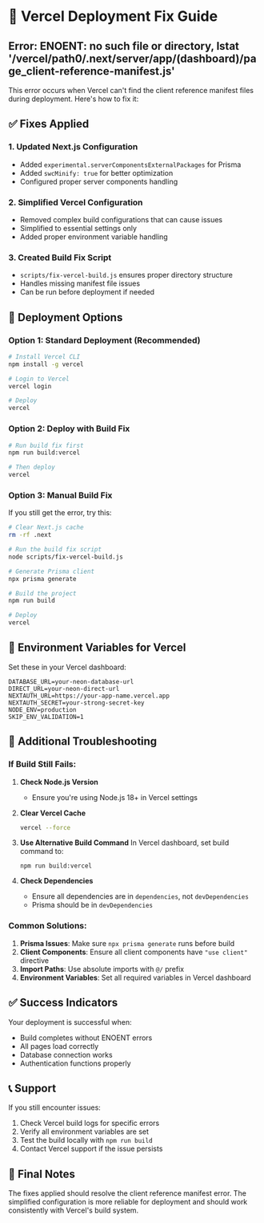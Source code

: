 # 🔧 Vercel Deployment Fix Guide

## Error: ENOENT: no such file or directory, lstat '/vercel/path0/.next/server/app/(dashboard)/page_client-reference-manifest.js'

This error occurs when Vercel can't find the client reference manifest files during deployment. Here's how to fix it:

## ✅ Fixes Applied

### 1. Updated Next.js Configuration
- Added `experimental.serverComponentsExternalPackages` for Prisma
- Added `swcMinify: true` for better optimization
- Configured proper server components handling

### 2. Simplified Vercel Configuration
- Removed complex build configurations that can cause issues
- Simplified to essential settings only
- Added proper environment variable handling

### 3. Created Build Fix Script
- `scripts/fix-vercel-build.js` ensures proper directory structure
- Handles missing manifest file issues
- Can be run before deployment if needed

## 🚀 Deployment Options

### Option 1: Standard Deployment (Recommended)
```bash
# Install Vercel CLI
npm install -g vercel

# Login to Vercel
vercel login

# Deploy
vercel
```

### Option 2: Deploy with Build Fix
```bash
# Run build fix first
npm run build:vercel

# Then deploy
vercel
```

### Option 3: Manual Build Fix
If you still get the error, try this:

```bash
# Clear Next.js cache
rm -rf .next

# Run the build fix script
node scripts/fix-vercel-build.js

# Generate Prisma client
npx prisma generate

# Build the project
npm run build

# Deploy
vercel
```

## 🔧 Environment Variables for Vercel

Set these in your Vercel dashboard:

```
DATABASE_URL=your-neon-database-url
DIRECT_URL=your-neon-direct-url
NEXTAUTH_URL=https://your-app-name.vercel.app
NEXTAUTH_SECRET=your-strong-secret-key
NODE_ENV=production
SKIP_ENV_VALIDATION=1
```

## 🐛 Additional Troubleshooting

### If Build Still Fails:

1. **Check Node.js Version**
   - Ensure you're using Node.js 18+ in Vercel settings

2. **Clear Vercel Cache**
   ```bash
   vercel --force
   ```

3. **Use Alternative Build Command**
   In Vercel dashboard, set build command to:
   ```
   npm run build:vercel
   ```

4. **Check Dependencies**
   - Ensure all dependencies are in `dependencies`, not `devDependencies`
   - Prisma should be in `devDependencies`

### Common Solutions:

1. **Prisma Issues**: Make sure `npx prisma generate` runs before build
2. **Client Components**: Ensure all client components have `"use client"` directive
3. **Import Paths**: Use absolute imports with `@/` prefix
4. **Environment Variables**: Set all required variables in Vercel dashboard

## ✅ Success Indicators

Your deployment is successful when:
- Build completes without ENOENT errors
- All pages load correctly
- Database connection works
- Authentication functions properly

## 📞 Support

If you still encounter issues:
1. Check Vercel build logs for specific errors
2. Verify all environment variables are set
3. Test the build locally with `npm run build`
4. Contact Vercel support if the issue persists

## 🎯 Final Notes

The fixes applied should resolve the client reference manifest error. The simplified configuration is more reliable for deployment and should work consistently with Vercel's build system.
